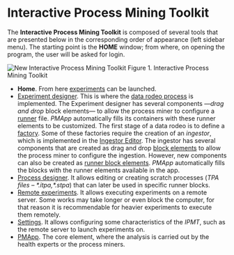 ﻿---
sidebar_position: 1
---

# Interactive Process Mining Toolkit

The **Interactive Process Mining Toolkit** is composed of several tools that are presented below in the corresponding order of appearance (left sidebar menu). The starting point is the **HOME** window; from where, on opening the program, the user will be asked for login.

![New Interactive Process Mining Toolkit](/img/new_ipmt.png "New Interactive Process Mining Toolkit")
Figure 1. Interactive Process Mining Toolkit

*	**Home**. From here [experiments](../../overview/glossary.md#experiment) can be launched. 
*	[Experiment designer](./experiment-designer/intro.md). This is where the [data rodeo process](../../overview/phases/research/data-rodeo.md#data-rodeo-process) is implemented. The Experiment designer has several components —_drag and drop_ block elements— to allow the process miner to configure a [runner](../../overview/glossary.md#runner) file. *PMApp* automatically fills its containers with these runner elements to be customized. The first stage of a data rodeo is to define a [factory](./experiment-designer/factories/csv.md). Some of these factories require the creation of an *ingestor*, which is implemented in the [Ingestor Editor](./experiment-designer/ingestor-editor.md). The ingestor has several components that are created as drag and drop [block elements](../../generaldocs/reference/api/intro.md) to allow the process miner to configure the ingestion. However, new components can also be created as [runner block elements](../../generaldocs/tutorials/create-a-block/intro.md). *PMApp* automatically fills the blocks with the runner elements available in the app.
*	[Process designer](./process-designer.md). It allows editing or creating scratch processes (_TPA files – \*.itpa,\*.stpa_) that can later be used in specific runner blocks.
*	[Remote experiments](./remote-experiments.md). It allows executing experiments on a remote server. Some works may take longer or even block the computer, for that reason it is recommendable for heavier experiments to execute them remotely.
*	[Settings](./settings.md). It allows configuring some characteristics of the *IPMT*, such as the remote server to launch experiments on.
*	[PMApp](./pmapp/intro.md). The core element, where the analysis is carried out by the health experts or the process miners.

